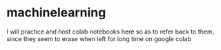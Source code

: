 # machinelearning
I will practice and host colab notebooks here so as to refer back to them, since they seem to erase when left for long time on google colab
